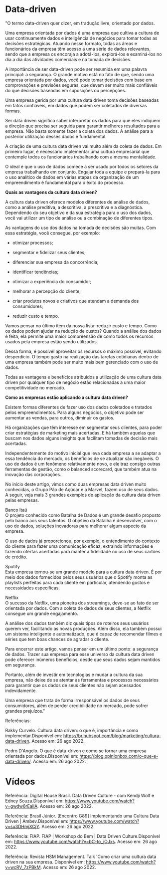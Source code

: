 # Data-driven

"O termo data-driven quer dizer, em tradução livre, orientado por dados. 

Uma empresa orientada por dados é uma empresa que cultiva a cultura de usar continuamente dados e inteligência de negócios para tomar todas as decisões estratégicas. Atuando nesse formato, todas as áreas e funcionários da empresa têm acesso a uma série de dados relevantes, sendo que a empresa os encoraja a adotá-los, explorá-los e examiná-los no dia a dia das atividades comerciais e na tomada de decisões.

A importância de ser data-driven pode ser resumida em uma palavra principal: a segurança. O grande motivo está no fato de que, sendo uma empresa orientada por dados, você pode tomar decisões com base em comprovações e previsões seguras, que devem ser muito mais confiáveis ​​do que decisões baseadas em suposições ou percepções.

Uma empresa gerida por uma cultura data driven toma decisões baseadas em fatos confiáveis, em dados que podem ser coletados de diversas formas. 

Ser data driven significa saber interpretar os dados para que eles indiquem a direção que precisa ser seguida para garantir melhores resultados para a empresa. Não basta somente fazer a coleta dos dados. A análise para a posterior utilização desses dados é fundamental.

A criação de uma cultura data driven vai muito além da coleta de dados. Em primeiro lugar, é necessário implementar uma cultura empresarial que contemple todos os funcionários trabalhando com a mesma mentalidade.

O ideal é que o uso de dados comece a ser usado por todos os setores da empresa trabalhando em conjunto. Engajar toda a equipe e prepará-la para o uso analítico de dados em várias etapas da organização de um empreendimento é fundamental para o êxito do processo.

<b>Quais as vantagens da cultura data driven?</b>

A cultura data driven oferece modelos diferentes de análise de dados, como a análise preditiva, a descritiva, a prescritiva e a diagnóstica. Dependendo do seu objetivo e da sua estratégia para o uso dos dados, você vai utilizar um tipo de análise ou a combinação de diferentes tipos.

As vantagens do uso dos dados na tomada de decisões são muitas. Com essa estratégia, você consegue, por exemplo:

- otimizar processos;

- segmentar e fidelizar seus clientes;

- diferenciar sua empresa da concorrência;

- identificar tendências;

- otimizar a experiência do consumidor;

- melhorar a percepção do cliente;

- criar produtos novos e criativos que atendam a demanda dos consumidores;

- reduzir custo e tempo.

Vamos pensar no último item da nossa lista: reduzir custo e tempo. Como os dados podem ajudar na redução de custos? Quando a análise dos dados é feita, ela permite uma maior compreensão de como todos os recursos usados pela empresa estão sendo utilizados.

Dessa forma, é possível aproveitar os recursos o máximo possível, evitando desperdício. O tempo gasto na realização das tarefas cotidianas dentro de uma empresa também pode ser muito mais bem gerenciado com o uso de dados.

Todas as vantagens e benefícios atribuídos a utilização de uma cultura data driven por qualquer tipo de negócio estão relacionadas a uma maior competitividade no mercado.

<b>Como as empresas estão aplicando a cultura data driven?</b>

Existem formas diferentes de fazer uso dos dados coletados e tratados pelos empreendimentos. Para alguns negócios, o objetivo pode ser aumentar as vendas, para outros, diminuir os gastos.

Há organizações que têm interesse em segmentar seus clientes, para poder criar estratégias de marketing mais acertadas. E há também aquelas que buscam nos dados alguns insights que facilitam tomadas de decisão mais acertadas.

Independentemente do motivo inicial que leva cada empresa a se adaptar a essa tendência do mercado, os benefícios de se atualizar são inegáveis. O uso de dados é um fenômeno relativamente novo, e ele traz consigo outras ferramentas de gestão, como o balanced scorecard, que também atua na inovação das corporações. 

No início deste artigo, vimos como duas empresas data driven muito conhecidas, o Grupo Pão de Açúcar e a Marvel, fazem uso de seus dados. A seguir, veja mais 3 grandes exemplos de aplicação da cultura data driven pelas empresas.

Banco Itaú<br>
O projeto conhecido como Batalha de Dados é um grande desafio proposto pelo banco aos seus talentos. O objetivo da Batalha é desenvolver, com o uso de dados, soluções inovadoras para melhorar algum aspecto da empresa.

O uso de dados já proporcionou, por exemplo, o entendimento do contexto do cliente para fazer uma comunicação eficaz, extraindo informações e fazendo ofertas acertadas para manter a fidelidade no uso de seus cartões de crédito.

Spotify<br>
Esta empresa tornou-se um grande modelo para a cultura data driven. É por meio dos dados fornecidos pelos seus usuários que o Spotify monta as playlists perfeitas para cada cliente em particular, atendendo gostos e necessidades específicas.

Netflix<br>
O sucesso da Netflix, uma pioneira dos streamings, deve-se ao fato de ser orientada por dados. Com a coleta de dados de seus clientes, a Netflix consegue um grande engajamento.

A análise dos dados também diz quais tipos de roteiros seus usuários querem ver, facilitando as novas produções. Além disso, ela também possui um sistema inteligente e automatizado, que é capaz de recomendar filmes e séries que tem boas chances de agradar o cliente.

Para encerrar este artigo, vamos pensar em um último ponto: a segurança de dados. Trazer sua empresa para esse universo da cultura data driven pode oferecer inúmeros benefícios, desde que seus dados sejam mantidos em segurança.

Portanto, além de investir em tecnologias e mudar a cultura da sua empresa, não deixe de se atentar às ferramentas e processos necessários para garantir que os dados de seus clientes não sejam acessados indevidamente.

Uma empresa que trata de forma irresponsável os dados de seus consumidores, além de perder credibilidade no mercado, pode sofrer grandes prejuízos."

Referências: 

Rakky Curvelo. Cultura data driven: o que é, importância e como implementar.Disponível em: https://br.hubspot.com/blog/marketing/cultura-data-driven. Acesso em: 26 ago 2022.

Pedro D'Angelo. O que é data-driven e como se tornar uma empresa orientada por dados.Disponível em: https://blog.opinionbox.com/o-que-e-data-driven/. Acesso em: 26 ago 2022.


# Vídeos

Referência: 
Digital House Brasil. Data Driven Culture - com Kendji Wolf e Edney Souza.Disponível em: https://www.youtube.com/watch?v=gwdw6rEailA. Acesso em: 26 ago 2022.

Referência: 
Brasil Júnior. [Encontro G89] Implementando uma Cultura Data Driven | Ambev.Disponível em: https://www.youtube.com/watch?v=su3DHmjXCjY. Acesso em: 26 ago 2022.

Referência: 
FIAP. FIAP | Workshop do Bem | Data Driven Culture.Disponível em: https://www.youtube.com/watch?v=bC-to_jOJxs. Acesso em: 26 ago 2022.

Referência: 
Revista HSM Management. Talk 'Como criar uma cultura data driven na sua empresa. Disponível em: https://www.youtube.com/watch?v=wcRV_7zPBkM. Acesso em: 26 ago 2022.

